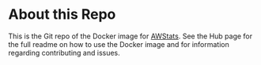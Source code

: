 # About this Repo

This is the Git repo of the Docker image for [AWStats](https://hub.docker.com/r/softcognito/awstats/). See the
Hub page for the full readme on how to use the Docker image and for information
regarding contributing and issues.
